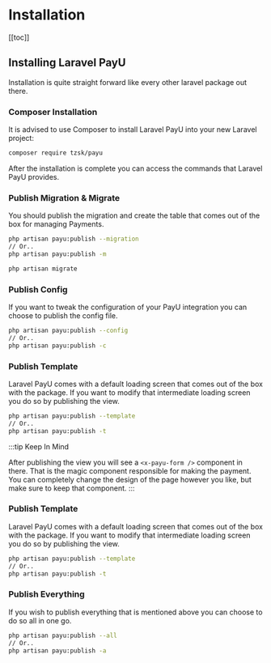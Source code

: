 # Installation

[[toc]]

## Installing Laravel PayU

Installation is quite straight forward like every other laravel package out there.

### Composer Installation

It is advised to use Composer to install Laravel PayU into your new Laravel project:

```bash
composer require tzsk/payu
```

After the installation is complete you can access the commands that Laravel PayU provides.

### Publish Migration & Migrate

You should publish the migration and create the table that comes out of the box for managing Payments.

```bash
php artisan payu:publish --migration
// Or..
php artisan payu:publish -m

php artisan migrate
```

### Publish Config

If you want to tweak the configuration of your PayU integration you can choose to publish the config file.

```bash
php artisan payu:publish --config
// Or..
php artisan payu:publish -c
```

### Publish Template

Laravel PayU comes with a default loading screen that comes out of the box with the package. If you want to modify that intermediate loading screen you do so by publishing the view.

```bash
php artisan payu:publish --template
// Or..
php artisan payu:publish -t
```

:::tip Keep In Mind

After publishing the view you will see a `<x-payu-form />` component in there. That is the magic component responsible for making the payment. You can completely change the design of the page however you like, but make sure to keep that component.
:::

### Publish Template

Laravel PayU comes with a default loading screen that comes out of the box with the package. If you want to modify that intermediate loading screen you do so by publishing the view.

```bash
php artisan payu:publish --template
// Or..
php artisan payu:publish -t
```

### Publish Everything

If you wish to publish everything that is mentioned above you can choose to do so all in one go.

```bash
php artisan payu:publish --all
// Or..
php artisan payu:publish -a
```
